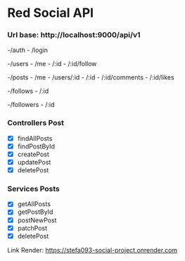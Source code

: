 # Red Social API

### Url base: http://localhost:9000/api/v1

-/auth - /login

-/users - /me - /:id - /:id/follow

-/posts - /me - /users/:id - /:id - /:id/comments - /:id/likes

-/follows - /:id

-/followers - /:id

### Controllers Post

- [x] findAllPosts
- [x] findPostById
- [x] createPost
- [x] updatePost
- [x] deletePost

### Services Posts

- [x] getAllPosts
- [x] getPostById
- [x] postNewPost
- [x] patchPost
- [x] deletePost

Link Render: https://stefa093-social-project.onrender.com
